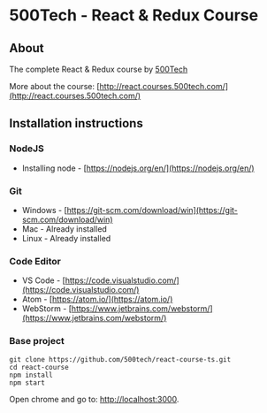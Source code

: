 # 500Tech - React & Redux Course

## About

The complete React & Redux course by [500Tech](http://500tech.com)

More about the course: [http://react.courses.500tech.com/](http://react.courses.500tech.com/)

## Installation instructions

### NodeJS

* Installing node - [https://nodejs.org/en/](https://nodejs.org/en/)

### Git

* Windows - [https://git-scm.com/download/win](https://git-scm.com/download/win)
* Mac - Already installed
* Linux - Already installed

### Code Editor

* VS Code - [https://code.visualstudio.com/](https://code.visualstudio.com/)
* Atom - [https://atom.io/](https://atom.io/)
* WebStorm - [https://www.jetbrains.com/webstorm/](https://www.jetbrains.com/webstorm/)

### Base project

    git clone https://github.com/500tech/react-course-ts.git
    cd react-course
    npm install
    npm start

Open chrome and go to: [http://localhost:3000](http://localhost:3000).